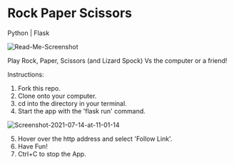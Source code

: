 # Rock Paper Scissors

Python | Flask


<img src="https://i.ibb.co/TMFfFNs/Read-Me-Screenshot.png" alt="Read-Me-Screenshot" border="0">

Play Rock, Paper, Scissors (and Lizard Spock) Vs the computer or a friend!

Instructions:

  1. Fork this repo.
  2. Clone onto your computer.
  3. cd into the directory in your terminal.
  4. Start the app with the 'flask run' command.
  
  
  
<img src="https://i.ibb.co/4pC7Zd0/Screenshot-2021-07-14-at-11-01-14.png" alt="Screenshot-2021-07-14-at-11-01-14" border="0">

  5. Hover over the http address and select 'Follow Link'.
  6. Have Fun!
  7. Ctrl+C to stop the App.
